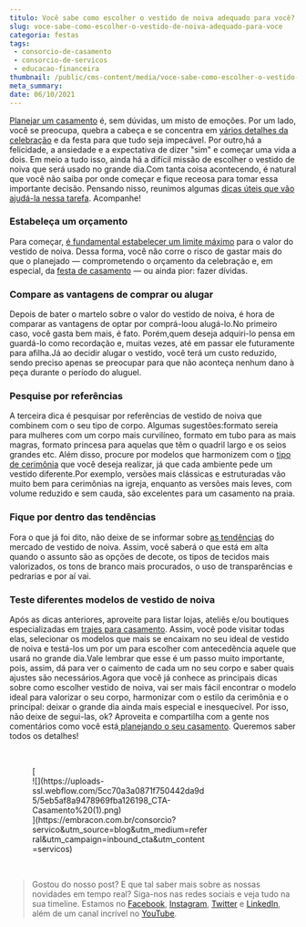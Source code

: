 ```yaml
---
titulo: Você sabe como escolher o vestido de noiva adequado para você?
slug: voce-sabe-como-escolher-o-vestido-de-noiva-adequado-para-voce
categoria: festas
tags:
 - consorcio-de-casamento
 - consorcio-de-servicos
 - educacao-financeira
thumbnail: /public/cms-content/media/voce-sabe-como-escolher-o-vestido-de-noiva-adequado-para-voce.jpg
meta_summary: 
date: 06/10/2021
---
```

[Planejar um casamento](https://www.embracon.com.br/blog/conheca-as-principais-tendencias-em-decoracao-de-casamento) é, sem dúvidas, um misto de emoções. Por um lado, você se preocupa, quebra a cabeça e se concentra em [vários detalhes da celebração](https://www.embracon.com.br/blog/fornecedores-para-casamentos-escolha-bem-e-negocie-os-precos) e da festa para que tudo seja impecável. Por outro,há a felicidade, a ansiedade e a expectativa de dizer "sim" e começar uma vida a dois. Em meio a tudo isso, ainda há a difícil missão de escolher o vestido de noiva que será usado no grande dia.Com tanta coisa acontecendo, é natural que você não saiba por onde começar e fique receosa para tomar essa importante decisão. Pensando nisso, reunimos algumas [dicas úteis que vão ajudá-la nessa tarefa](https://www.embracon.com.br/blog/dia-de-festa-5-coisas-que-nao-podem-faltar-no-seu-casamento). Acompanhe!

### Estabeleça um orçamento

Para começar, [é fundamental estabelecer um limite máximo](https://www.embracon.com.br/blog/consorcio-de-casamento-saiba-como-funciona) para o valor do vestido de noiva. Dessa forma, você não corre o risco de gastar mais do que o planejado — comprometendo o orçamento da celebração e, em especial, da [festa de casamento](https://www.embracon.com.br/blog/festa-de-casamento-grande-ou-pequena-como-escolher) — ou ainda pior: fazer dívidas.

### Compare as vantagens de comprar ou alugar

Depois de bater o martelo sobre o valor do vestido de noiva, é hora de comparar as vantagens de optar por comprá-loou alugá-lo.No primeiro caso, você gasta bem mais, é fato. Porém,quem deseja adquiri-lo pensa em guardá-lo como recordação e, muitas vezes, até em passar ele futuramente para afilha.Já ao decidir alugar o vestido, você terá um custo reduzido, sendo preciso apenas se preocupar para que não aconteça nenhum dano à peça durante o período do aluguel.

### Pesquise por referências

A terceira dica é pesquisar por referências de vestido de noiva que combinem com o seu tipo de corpo. Algumas sugestões:formato sereia para mulheres com um corpo mais curvilíneo, formato em tubo para as mais magras, formato princesa para aquelas que têm o quadril largo e os seios grandes etc. Além disso, procure por modelos que harmonizem com o [tipo de cerimônia](https://www.embracon.com.br/blog/cerimonial-de-casamento-vale-a-pena-contratar) que você deseja realizar, já que cada ambiente pede um vestido diferente.Por exemplo, versões mais clássicas e estruturadas vão muito bem para cerimônias na igreja, enquanto as versões mais leves, com volume reduzido e sem cauda, são excelentes para um casamento na praia.

### Fique por dentro das tendências

Fora o que já foi dito, não deixe de se informar sobre [as tendências](https://www.embracon.com.br/blog/6-tendencias-de-casamento-que-voce-precisa-conhecer) do mercado de vestido de noiva. Assim, você saberá o que está em alta quando o assunto são as opções de decote, os tipos de tecidos mais valorizados, os tons de branco mais procurados, o uso de transparências e pedrarias e por aí vai.

### Teste diferentes modelos de vestido de noiva

Após as dicas anteriores, aproveite para listar lojas, ateliês e/ou boutiques especializadas em [trajes para casamento](https://www.embracon.com.br/blog/confira-as-4-festas-de-casamento-de-famosos). Assim, você pode visitar todas elas, selecionar os modelos que mais se encaixam no seu ideal de vestido de noiva e testá-los um por um para escolher com antecedência aquele que usará no grande dia.Vale lembrar que esse é um passo muito importante, pois, assim, dá para ver o caimento de cada um no seu corpo e saber quais ajustes são necessários.Agora que você já conhece as principais dicas sobre como escolher vestido de noiva, vai ser mais fácil encontrar o modelo ideal para valorizar o seu corpo, harmonizar com o estilo da cerimônia e o principal: deixar o grande dia ainda mais especial e inesquecível. Por isso, não deixe de segui-las, ok? Aproveita e compartilha com a gente nos comentários como você está[ planejando o seu casamento](https://www.embracon.com.br/blog/saiba-quais-sao-os-primeiros-passos-para-planejar-um-casamento). Queremos saber todos os detalhes!

‍

<figure class="w-richtext-figure-type-image w-richtext-align-center" style="max-width:310px">[<div>![](https://uploads-ssl.webflow.com/5cc70a3a0871f750442da9d5/5eb5af8a9478969fba126198_CTA-Casamento%20(1).png)</div>](https://embracon.com.br/consorcio?servico&utm_source=blog&utm_medium=referral&utm_campaign=inbound_cta&utm_content=servicos)</figure>‍

> Gostou do nosso post? E que tal saber mais sobre as nossas novidades em tempo real? Siga-nos nas redes sociais e veja tudo na sua timeline. Estamos no [Facebook](https://www.facebook.com/embracon/), [Instagram](https://www.instagram.com/embraconoficial/), [Twitter](https://twitter.com/embracon) e [LinkedIn](https://www.linkedin.com/company/1018875/), além de um canal incrível no [YouTube](https://www.youtube.com/channel/UCL-Y0mv9zc73Iek48NLUBzQ).
